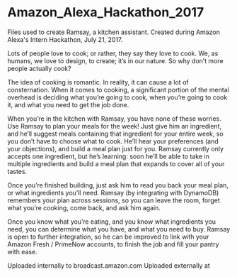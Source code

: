 # Amazon_Alexa_Hackathon_2017
Files used to create Ramsay, a kitchen assistant. Created during Amazon Alexa's Intern Hackathon, July 21, 2017.

Lots of people love to cook; or rather, they say they love to cook. We, as humans, we love to design, to create; 
it’s in our nature. So why don’t more people actually cook?


The idea of cooking is romantic. In reality, it can cause a lot of consternation. When it comes to cooking, 
a significant portion of the mental overhead is deciding what you’re going to cook, when you’re going to cook it, 
and what you need to get the job done.


When you’re in the kitchen with Ramsay, you have none of these worries. Use Ramsay to plan your meals for the week! 
Just give him an ingredient, and he’ll suggest meals containing that ingredient for your entire week, so you don’t have
to choose what to cook. He’ll hear your preferences (and your objections), and build a meal plan just for you. 
Ramsay currently only accepts one ingredient, but he’s learning: soon he’ll be able to take in multiple ingredients
and build a meal plan that expands to cover all of your tastes.


Once you’re finished building, just ask him to read you back your meal plan, or what ingredients you’ll need. 
Ramsay (by integrating with DynamoDB) remembers your plan across sessions, so you can leave the room, forget what 
you’re cooking, come back, and ask him again.


Once you know what you’re eating, and you know what ingredients you need, you can determine what you have, and
what you need to buy. Ramsay is open to further integration, so he can be improved to link with your Amazon Fresh / 
PrimeNow accounts, to finish the job and fill your pantry with ease.

Uploaded internally to broadcast.amazon.com
Uploaded externally at 
